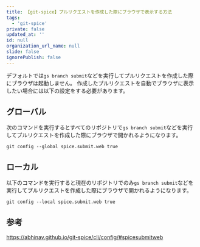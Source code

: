 ```yaml
---
title: 【git-spice】プルリクエストを作成した際にブラウザで表示する方法
tags:
  - 'git-spice'
private: false
updated_at: ''
id: null
organization_url_name: null
slide: false
ignorePublish: false
---
```


デフォルトでは`gs branch submit`などを実行してプルリクエストを作成した際にブラウザは起動しません。
作成したプルリクエストを自動でブラウザに表示したい場合には以下の設定をする必要があります。

## グローバル

次のコマンドを実行するとすべてのリポジトリで`gs branch submit`などを実行してプルリクエストを作成した際にブラウザで開かれるようになります。

```terminal
git config --global spice.submit.web true
```

## ローカル

以下のコマンドを実行すると現在のリポジトリでのみ`gs branch submit`などを実行してプルリクエストを作成した際にブラウザで開かれるようになります。

```terminal
git config --local spice.submit.web true
```

## 参考

https://abhinav.github.io/git-spice/cli/config/#spicesubmitweb
